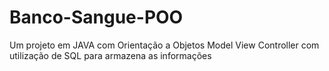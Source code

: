 # Banco-Sangue-POO
Um projeto em JAVA com Orientação a Objetos  Model View Controller com utilização de SQL  para armazena as informações  
